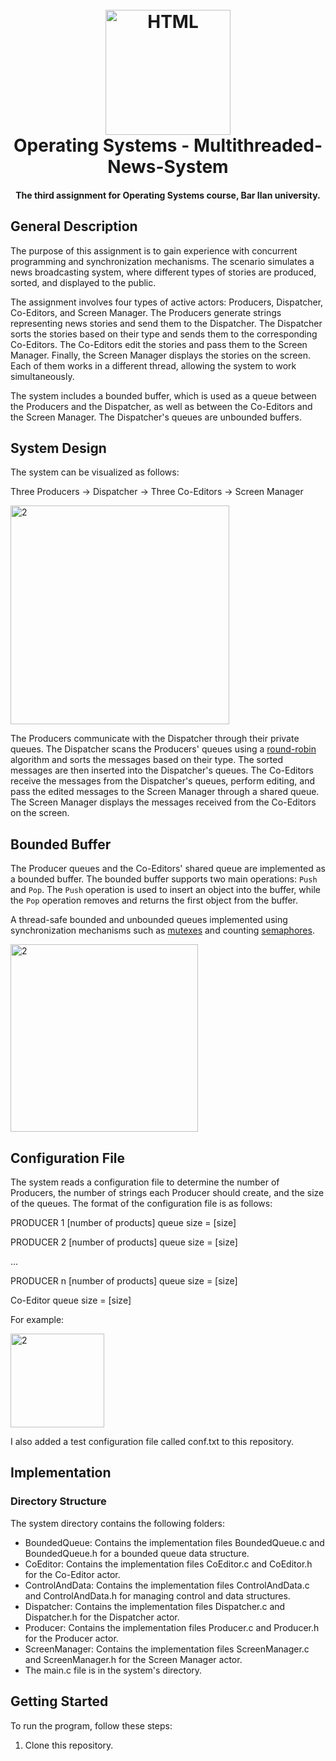 <h1 align="center">
<br>
  <a href="https://github.com/TalMizrahii/OS-Automated-Grading-System"><img src="https://logodownload.org/wp-content/uploads/2022/05/linux-logo-1.png" alt="HTML" width="200"></a>
  <br>
  Operating Systems - Multithreaded-News-System
  <br>
</h1>
<h4 align="center">The third assignment for Operating Systems course, Bar Ilan university.


## General Description

The purpose of this assignment is to gain experience with concurrent programming and synchronization mechanisms. The scenario simulates a news broadcasting system, where different types of stories are produced, sorted, and displayed to the public.

The assignment involves four types of active actors: Producers, Dispatcher, Co-Editors, and Screen Manager. The Producers generate strings representing news stories and send them to the Dispatcher. The Dispatcher sorts the stories based on their type and sends them to the corresponding Co-Editors. The Co-Editors edit the stories and pass them to the Screen Manager. Finally, the Screen Manager displays the stories on the screen. Each of them works in a different thread, allowing the system to work simultaneously.

The system includes a bounded buffer, which is used as a queue between the Producers and the Dispatcher, as well as between the Co-Editors and the Screen Manager. The Dispatcher's queues are unbounded buffers.

## System Design

The system can be visualized as follows:

Three Producers -> Dispatcher -> Three Co-Editors -> Screen Manager

 <img width="350" alt="2" src="https://github.com/TalMizrahii/Multithreaded-News-System/assets/103560553/8d67b13c-42d2-401a-b556-c9db0c08ad60">


The Producers communicate with the Dispatcher through their private queues. The Dispatcher scans the Producers' queues using a [round-robin](https://en.wikipedia.org/wiki/Round-robin_scheduling) algorithm and sorts the messages based on their type. The sorted messages are then inserted into the Dispatcher's queues. The Co-Editors receive the messages from the Dispatcher's queues, perform editing, and pass the edited messages to the Screen Manager through a shared queue. The Screen Manager displays the messages received from the Co-Editors on the screen.

## Bounded Buffer

The Producer queues and the Co-Editors' shared queue are implemented as a bounded buffer. The bounded buffer supports two main operations: `Push` and `Pop`. The `Push` operation is used to insert an object into the buffer, while the `Pop` operation removes and returns the first object from the buffer.

A thread-safe bounded and unbounded queues implemented using synchronization mechanisms such as [mutexes](https://en.wikipedia.org/wiki/Mutual_exclusion) and counting [semaphores](https://en.wikipedia.org/wiki/Semaphore_(programming)).
  
 <img width="300" alt="2" src="https://github.com/TalMizrahii/Multithreaded-News-System/assets/103560553/9a0a549b-a6bc-4221-b4e3-de300186d574">

## Configuration File

The system reads a configuration file to determine the number of Producers, the number of strings each Producer should create, and the size of the queues. The format of the configuration file is as follows:

PRODUCER 1
[number of products]
queue size = [size]

PRODUCER 2
[number of products]
queue size = [size]

...

PRODUCER n
[number of products]
queue size = [size]

Co-Editor queue size = [size]

  For example:
  
<img width="150" alt="2" src="https://github.com/TalMizrahii/Multithreaded-News-System/assets/103560553/9e9ebf29-b448-42ee-82d0-96f282a918a6">

  I also added a test configuration file called conf.txt to this repository.
  
## Implementation
  
### Directory Structure

The system directory contains the following folders:

- BoundedQueue: Contains the implementation files BoundedQueue.c and BoundedQueue.h for a bounded queue data structure.
- CoEditor: Contains the implementation files CoEditor.c and CoEditor.h for the Co-Editor actor.
- ControlAndData: Contains the implementation files ControlAndData.c and ControlAndData.h for managing control and data structures.
- Dispatcher: Contains the implementation files Dispatcher.c and Dispatcher.h for the Dispatcher actor.
- Producer: Contains the implementation files Producer.c and Producer.h for the Producer actor.
- ScreenManager: Contains the implementation files ScreenManager.c and ScreenManager.h for the Screen Manager actor.
- The main.c file is in the system's directory.
  
  
## Getting Started

To run the program, follow these steps:

1. Clone this repository.

